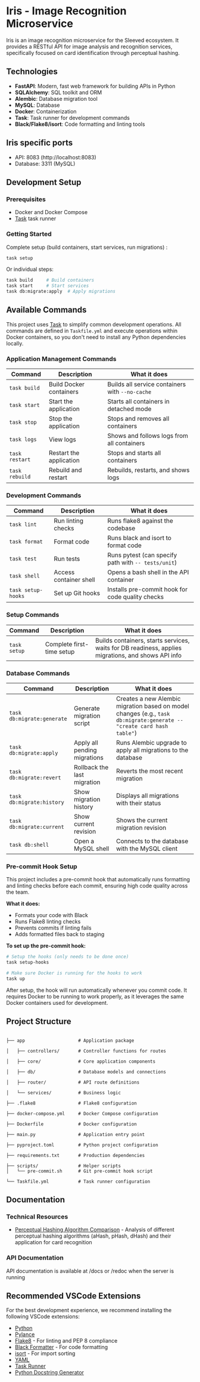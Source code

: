 # Iris - Image Recognition Microservice

Iris is an image recognition microservice for the Sleeved ecosystem. It provides a RESTful API for image analysis and recognition services, specifically focused on card identification through perceptual hashing.

## Technologies

- **FastAPI**: Modern, fast web framework for building APIs in Python
- **SQLAlchemy**: SQL toolkit and ORM
- **Alembic**: Database migration tool
- **MySQL**: Database
- **Docker**: Containerization
- **Task**: Task runner for development commands
- **Black/Flake8/isort**: Code formatting and linting tools

## Iris specific ports

- API: 8083 (http://localhost:8083)
- Database: 3311 (MySQL)

## Development Setup

### Prerequisites

- Docker and Docker Compose
- [Task](https://taskfile.dev/) task runner

### Getting Started

Complete setup (build containers, start services, run migrations) :

```bash
task setup
```

Or individual steps:
```bash
task build     # Build containers
task start     # Start services
task db:migrate:apply  # Apply migrations
```


## Available Commands

This project uses [Task](https://taskfile.dev/) to simplify common development operations. All commands are defined in `Taskfile.yml` and execute operations within Docker containers, so you don't need to install any Python dependencies locally.


### Application Management Commands

| Command | Description | What it does |
|---------|-------------|--------------|
| `task build` | Build Docker containers | Builds all service containers with `--no-cache` |
| `task start` | Start the application | Starts all containers in detached mode |
| `task stop` | Stop the application | Stops and removes all containers |
| `task logs` | View logs | Shows and follows logs from all containers |
| `task restart` | Restart the application | Stops and starts all containers |
| `task rebuild` | Rebuild and restart | Rebuilds, restarts, and shows logs |

### Development Commands

| Command | Description | What it does |
|---------|-------------|--------------|
| `task lint` | Run linting checks | Runs flake8 against the codebase |
| `task format` | Format code | Runs black and isort to format code |
| `task test` | Run tests | Runs pytest (can specify path with `-- tests/unit`) |
| `task shell` | Access container shell | Opens a bash shell in the API container |
| `task setup-hooks` | Set up Git hooks | Installs pre-commit hook for code quality checks |

### Setup Commands

| Command | Description | What it does |
|---------|-------------|--------------|
| `task setup` | Complete first-time setup | Builds containers, starts services, waits for DB readiness, applies migrations, and shows API info |

### Database Commands

| Command | Description | What it does |
|---------|-------------|--------------|
| `task db:migrate:generate` | Generate migration script | Creates a new Alembic migration based on model changes (e.g., `task db:migrate:generate -- "create card hash table"`) |
| `task db:migrate:apply` | Apply all pending migrations | Runs Alembic upgrade to apply all migrations to the database |
| `task db:migrate:revert` | Rollback the last migration | Reverts the most recent migration |
| `task db:migrate:history` | Show migration history | Displays all migrations with their status |
| `task db:migrate:current` | Show current revision | Shows the current migration revision |
| `task db:shell` | Open a MySQL shell | Connects to the database with the MySQL client |

### Pre-commit Hook Setup

This project includes a pre-commit hook that automatically runs formatting and linting checks before each commit, ensuring high code quality across the team.

**What it does:**
- Formats your code with Black
- Runs Flake8 linting checks
- Prevents commits if linting fails
- Adds formatted files back to staging

**To set up the pre-commit hook:**

```bash
# Setup the hooks (only needs to be done once)
task setup-hooks

# Make sure Docker is running for the hooks to work
task up
```

After setup, the hook will run automatically whenever you commit code. It requires Docker to be running to work properly, as it leverages the same Docker containers used for development.

## Project Structure

```

├── app                    # Application package

│   ├── controllers/       # Controller functions for routes

│   ├── core/              # Core application components

│   ├── db/                # Database models and connections

│   ├── router/            # API route definitions

│   └── services/          # Business logic

├── .flake8                # Flake8 configuration

├── docker-compose.yml     # Docker Compose configuration

├── Dockerfile             # Docker configuration

├── main.py                # Application entry point

├── pyproject.toml         # Python project configuration

├── requirements.txt       # Production dependencies

├── scripts/               # Helper scripts
│   └── pre-commit.sh      # Git pre-commit hook script

└── Taskfile.yml           # Task runner configuration

```

## Documentation

### Technical Resources
- [Perceptual Hashing Algorithm Comparison](https://sleeved.atlassian.net/wiki/x/AgAgAQ) - Analysis of different perceptual hashing algorithms (aHash, pHash, dHash) and their application for card recognition

### API Documentation
API documentation is available at /docs or /redoc when the server is running

## Recommended VSCode Extensions

For the best development experience, we recommend installing the following VSCode extensions:

- [Python](https://marketplace.visualstudio.com/items?itemName=ms-python.python)
- [Pylance](https://marketplace.visualstudio.com/items?itemName=ms-python.vscode-pylance)
- [Flake8](https://marketplace.visualstudio.com/items?itemName=ms-python.flake8) - For linting and PEP 8 compliance
- [Black Formatter](https://marketplace.visualstudio.com/items?itemName=ms-python.black-formatter) - For code formatting
- [isort](https://marketplace.visualstudio.com/items?itemName=ms-python.isort) - For import sorting
- [YAML](https://marketplace.visualstudio.com/items?itemName=redhat.vscode-yaml)
- [Task Runner](https://marketplace.visualstudio.com/items?itemName=spmeesseman.vscode-taskexplorer)
- [Python Docstring Generator](https://marketplace.visualstudio.com/items?itemName=njpwerner.autodocstring)